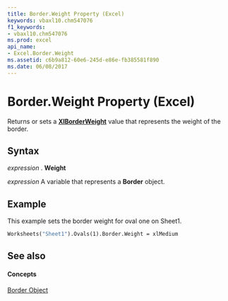 ```yaml
---
title: Border.Weight Property (Excel)
keywords: vbaxl10.chm547076
f1_keywords:
- vbaxl10.chm547076
ms.prod: excel
api_name:
- Excel.Border.Weight
ms.assetid: c6b9a812-60e6-245d-e86e-fb385581f890
ms.date: 06/08/2017
---
```



# Border.Weight Property (Excel)

Returns or sets a  **[XlBorderWeight](xlborderweight-enumeration-excel.md)** value that represents the weight of the border.


## Syntax

 _expression_ . **Weight**

 _expression_ A variable that represents a **Border** object.


## Example

This example sets the border weight for oval one on Sheet1.


```vb
Worksheets("Sheet1").Ovals(1).Border.Weight = xlMedium
```


## See also


#### Concepts


[Border Object](border-object-excel.md)

